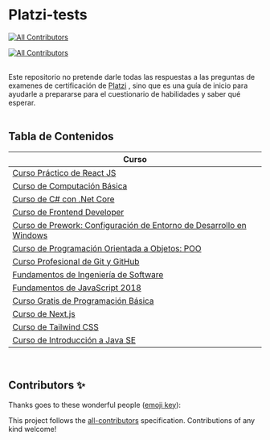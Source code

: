 # Platzi-tests
<!-- ALL-CONTRIBUTORS-BADGE:START - Do not remove or modify this section -->
[![All Contributors](https://img.shields.io/badge/all_contributors-0-orange.svg?style=flat-square)](#contributors-)
<!-- ALL-CONTRIBUTORS-BADGE:END -->

<!-- ALL-CONTRIBUTORS-BADGE:START - Do not remove or modify this section -->
[![All Contributors](https://img.shields.io/badge/all_contributors-1-orange.svg?style=flat-square)](#contributors-)
<!-- ALL-CONTRIBUTORS-BADGE:END -->

<br>Este repositorio no pretende darle todas las respuestas a las preguntas de examenes de certificación de [Platzi](https://platzi.com) , sino que es una guía de inicio para ayudarle a prepararse para el cuestionario de habilidades y saber qué esperar.
<br><br>

## Tabla de Contenidos

|Curso|
|-----------|
|[Curso Práctico de React JS](react.md)| 
|[Curso de Computación Básica](computacion_basica.md)| 
|[Curso de C# con .Net Core](c_con_net.md)| 
|[Curso de Frontend Developer](frontend_developer.md)| 
|[Curso de Prework: Configuración de Entorno de Desarrollo en Windows](prework.md)| 
|[Curso de Programación Orientada a Objetos: POO](poo.md)| 
|[Curso Profesional de Git y GitHub](git.md)| 
|[Fundamentos de Ingeniería de Software](fundamentos.md)| 
|[Fundamentos de JavaScript 2018](javascript2018.md)| 
|[Curso Gratis de Programación Básica](programacion_basica.md)| 
|[Curso de Next.js](nextjs.md)| 
|[Curso de Tailwind CSS](tailwind.md)| 
|[Curso de Introducción a Java SE](java_se.md)| 



<!---
end List
-->


&nbsp;

## Contributors ✨

Thanks goes to these wonderful people ([emoji key](https://allcontributors.org/docs/en/emoji-key)):

<!-- ALL-CONTRIBUTORS-LIST:START - Do not remove or modify this section -->
<!-- prettier-ignore-start -->
<!-- markdownlint-disable -->
<!-- markdownlint-restore -->
<!-- prettier-ignore-end -->
<!-- ALL-CONTRIBUTORS-LIST:END -->

This project follows the [all-contributors](https://github.com/all-contributors/all-contributors) specification. Contributions of any kind welcome!